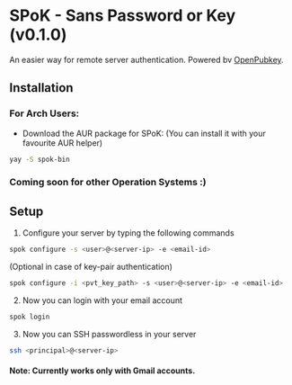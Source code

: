 # SPoK - Sans Password or Key (v0.1.0)
An easier way for remote server authentication. Powered bv [OpenPubkey](https://github.com/openpubkey/openpubkey).

## Installation

### For Arch Users:

- Download the AUR package for SPoK:
   (You can install it with your favourite AUR helper)

```bash
yay -S spok-bin
```

### Coming soon for other Operation Systems :)

## Setup

1. Configure your server by typing the following commands

```bash
spok configure -s <user>@<server-ip> -e <email-id>
```

(Optional in case of key-pair authentication)

```bash
spok configure -i <pvt_key_path> -s <user>@<server-ip> -e <email-id>
```

2. Now you can login with your email account

```bash
spok login
```

3. Now you can SSH passwordless in your server

```bash
ssh <principal>@<server-ip>
```

#### Note: Currently works only with Gmail accounts.

